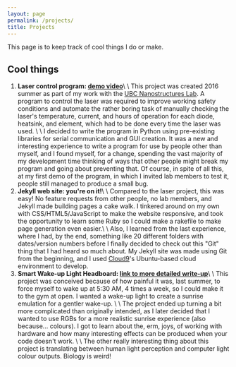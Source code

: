 ```yaml
---
layout: page
permalink: /projects/
title: Projects
---
```


This page is to keep track of cool things I do or make.

## Cool things

1. **Laser control program: [demo video](https://youtu.be/ZaWmGg7Yhww)**\\
\\
This project was created 2016 summer as part of my work with the [UBC Nanostructures Lab](http://nanostructure.ece.ubc.ca/).
A program to control the laser was required to improve working safety conditions and automate the rather boring task of manually
checking the laser's temperature, current, and hours of operation for each diode, heatsink, and element, which had to be done
every time the laser was used. \\
\\
I decided to write the program in Python using pre-existing libraries for serial communication and GUI creation. It was a new
and interesting experience to write a program for use by people other than myself, and I found myself, for a change, spending the
vast majority of my development time thinking of ways that other people might break my program and going about preventing that.
Of course, in spite of all this, at my first demo of the program, in which I invited lab members to test it, people still managed
to produce a small bug.
2. **Jekyll web site: you're on it!**\\
\\
Compared to the laser project, this was easy! No feature requests from other people, no lab members, and Jekyll made building pages
a cake walk. I tinkered around on my own with CSS/HTML5/JavaScript to make the website responsive, and took the opportunity to
learn some Ruby so I could make a rakefile to make page generation even easier.\\
\\
Also, I learned from the last experience, where I had, by the end, something like 20 different folders with dates/version numbers
before I finally decided to check out this "Git" thing that I had heard so much about. My Jekyll site was made using Git from the
beginning, and I used [Cloud9](http://c9.io/)'s Ubuntu-based cloud environment to develop.
3. **Smart Wake-up Light Headboard: [link to more detailed write-up](/wakeup/)**\\
\\
This project was conceived because of how painful it was, last summer, to force myself to wake up at 5:30 AM, 4 times a week, so I
could make it to the gym at open. I wanted a wake-up light to create a sunrise emulation for a gentler wake-up. \\
\\
The project ended up turning a bit more complicated than originally intended, as I later decided that I wanted to use RGBs for a
more realistic sunrise experience (also because... colours). I got to learn about the, erm, joys, of working with hardware
and how many interesting effects can be produced when your code doesn't work. \\
\\
The other really interesting thing about this project is translating between human light perception and computer light colour
outputs. Biology is weird!